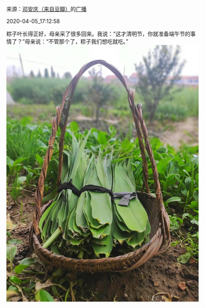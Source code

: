 来源：[邓安庆（来自豆瓣）](https://www.douban.com/people/renjiananhuo/)的[广播](https://www.douban.com/people/renjiananhuo/status/2902342386/)


2020-04-05_17:12:58


粽子叶长得正好，母亲采了很多回来。我说：“这才清明节，你就准备端午节的事情了？”母亲说：“不管那个了，粽子我们想吃就吃。”
![](./pic/2020-04-05_17:12:58-邓安庆的广播1.jpg)  

